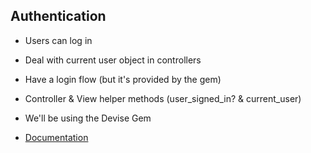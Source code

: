 ## Authentication

- Users can log in
- Deal with current user object in controllers
- Have a login flow (but it's provided by the gem)

- Controller & View helper methods (user_signed_in? & current_user)
- We'll be using the Devise Gem
- [Documentation](https://github.com/heartcombo/devise)